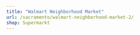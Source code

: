 ```yaml
---
title: "Walmart Neighborhood Market"
url: /sacramento/walmart-neighborhood-market-2/
shop: Supermarkt
---
```

